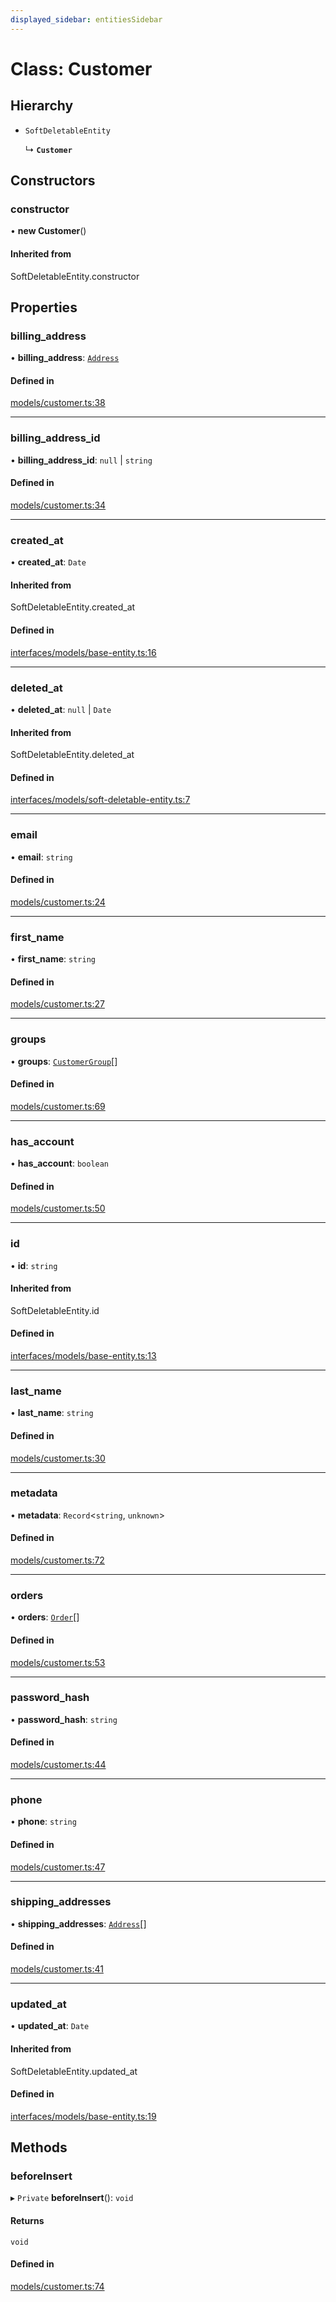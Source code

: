 ```yaml
---
displayed_sidebar: entitiesSidebar
---
```


# Class: Customer

## Hierarchy

- `SoftDeletableEntity`

  ↳ **`Customer`**

## Constructors

### constructor

• **new Customer**()

#### Inherited from

SoftDeletableEntity.constructor

## Properties

### billing\_address

• **billing\_address**: [`Address`](Address.md)

#### Defined in

[models/customer.ts:38](https://github.com/medusajs/medusa/blob/aada5327e/packages/medusa/src/models/customer.ts#L38)

___

### billing\_address\_id

• **billing\_address\_id**: ``null`` \| `string`

#### Defined in

[models/customer.ts:34](https://github.com/medusajs/medusa/blob/aada5327e/packages/medusa/src/models/customer.ts#L34)

___

### created\_at

• **created\_at**: `Date`

#### Inherited from

SoftDeletableEntity.created\_at

#### Defined in

[interfaces/models/base-entity.ts:16](https://github.com/medusajs/medusa/blob/aada5327e/packages/medusa/src/interfaces/models/base-entity.ts#L16)

___

### deleted\_at

• **deleted\_at**: ``null`` \| `Date`

#### Inherited from

SoftDeletableEntity.deleted\_at

#### Defined in

[interfaces/models/soft-deletable-entity.ts:7](https://github.com/medusajs/medusa/blob/aada5327e/packages/medusa/src/interfaces/models/soft-deletable-entity.ts#L7)

___

### email

• **email**: `string`

#### Defined in

[models/customer.ts:24](https://github.com/medusajs/medusa/blob/aada5327e/packages/medusa/src/models/customer.ts#L24)

___

### first\_name

• **first\_name**: `string`

#### Defined in

[models/customer.ts:27](https://github.com/medusajs/medusa/blob/aada5327e/packages/medusa/src/models/customer.ts#L27)

___

### groups

• **groups**: [`CustomerGroup`](CustomerGroup.md)[]

#### Defined in

[models/customer.ts:69](https://github.com/medusajs/medusa/blob/aada5327e/packages/medusa/src/models/customer.ts#L69)

___

### has\_account

• **has\_account**: `boolean`

#### Defined in

[models/customer.ts:50](https://github.com/medusajs/medusa/blob/aada5327e/packages/medusa/src/models/customer.ts#L50)

___

### id

• **id**: `string`

#### Inherited from

SoftDeletableEntity.id

#### Defined in

[interfaces/models/base-entity.ts:13](https://github.com/medusajs/medusa/blob/aada5327e/packages/medusa/src/interfaces/models/base-entity.ts#L13)

___

### last\_name

• **last\_name**: `string`

#### Defined in

[models/customer.ts:30](https://github.com/medusajs/medusa/blob/aada5327e/packages/medusa/src/models/customer.ts#L30)

___

### metadata

• **metadata**: `Record`<`string`, `unknown`\>

#### Defined in

[models/customer.ts:72](https://github.com/medusajs/medusa/blob/aada5327e/packages/medusa/src/models/customer.ts#L72)

___

### orders

• **orders**: [`Order`](Order.md)[]

#### Defined in

[models/customer.ts:53](https://github.com/medusajs/medusa/blob/aada5327e/packages/medusa/src/models/customer.ts#L53)

___

### password\_hash

• **password\_hash**: `string`

#### Defined in

[models/customer.ts:44](https://github.com/medusajs/medusa/blob/aada5327e/packages/medusa/src/models/customer.ts#L44)

___

### phone

• **phone**: `string`

#### Defined in

[models/customer.ts:47](https://github.com/medusajs/medusa/blob/aada5327e/packages/medusa/src/models/customer.ts#L47)

___

### shipping\_addresses

• **shipping\_addresses**: [`Address`](Address.md)[]

#### Defined in

[models/customer.ts:41](https://github.com/medusajs/medusa/blob/aada5327e/packages/medusa/src/models/customer.ts#L41)

___

### updated\_at

• **updated\_at**: `Date`

#### Inherited from

SoftDeletableEntity.updated\_at

#### Defined in

[interfaces/models/base-entity.ts:19](https://github.com/medusajs/medusa/blob/aada5327e/packages/medusa/src/interfaces/models/base-entity.ts#L19)

## Methods

### beforeInsert

▸ `Private` **beforeInsert**(): `void`

#### Returns

`void`

#### Defined in

[models/customer.ts:74](https://github.com/medusajs/medusa/blob/aada5327e/packages/medusa/src/models/customer.ts#L74)
